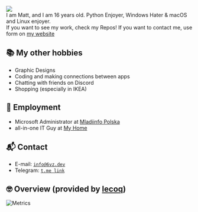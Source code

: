 ![](https://cdn.discordapp.com/attachments/945042950369452042/985963900489072720/gieyrwfdsa.png)<br>
I am Matt, and I am 16 years old. Python Enjoyer, Windows Hater & macOS and Linux enjoyer.<br>If you want to see my work, check my Repos! If you want to contact me, use form on [my website](https://6vz.dev/)

## 📚 My other hobbies
- Graphic Designs
- Coding and making connections between apps
- Chatting with friends on Discord
- Shopping (especially in IKEA)

## 💼 Employment
- Microsoft Administrator at [Mladiinfo Polska](https://mladiinfo.pl)
- all-in-one IT Guy at [My Home](https://www.youtube.com/watch?v=2-rXuvb6Za0)

## 📬 Contact
- E-mail: [`info@6vz.dev`](mailto:info@6vz.dev)
- Telegram: [`t.me link`](https://t.me/mateuszpozimowemu)

## 🤓 Overview (provided by [lecoq](https://metrics.lecoq.io/))
![Metrics](https://metrics.lecoq.io/6vz?template=classic&languages=1&stars=1&introduction=1&base.indepth=false&base.hireable=false&languages.limit=8&languages.threshold=0%25&languages.other=false&languages.colors=github&languages.sections=most-used&languages.indepth=false&languages.analysis.timeout=15&languages.categories=markup%2C%20programming&languages.recent.categories=markup%2C%20programming&languages.recent.load=300&languages.recent.days=14&stars.limit=2&introduction.title=true&config.timezone=Europe%2FWarsaw)
